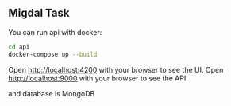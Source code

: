 ## Migdal Task

You can run api with docker:

```bash
cd api
docker-compose up --build
```

Open [http://localhost:4200](http://localhost:4200) with your browser to see the UI.
Open [http://localhost:9000](http://localhost:9000) with your browser to see the API.

and database is MongoDB
